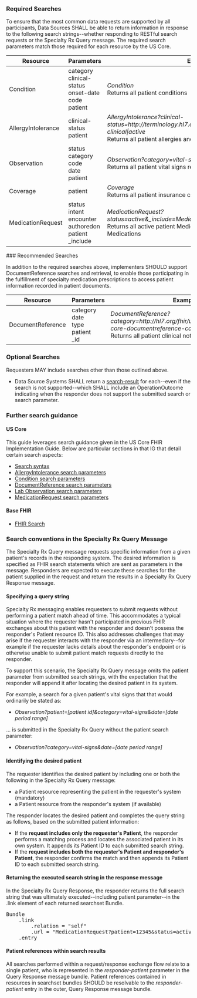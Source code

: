 ### Required Searches

To ensure that the most common data requests are supported by all participants, Data Sources SHALL be able to return information in response to the following search strings--whether responding to RESTful search requests or the Specialty Rx Query message. The required search parameters match those required for each resource by the US Core.

<table class="grid">
<thead>
<tr>
<th>Resource</th>
<th style="width:150px">Parameters</th>
<th>Example</th>
</tr>
</thead>
<tbody>
<tr>
<td>Condition</td>
<td>category<br/>clinical-status<br/>onset-date<br/>code<br/>patient</td>
<td><em>Condition</em><br />Returns all patient conditions</td>
</tr>
<tr>
<td>AllergyIntolerance</td>
<td>clinical-status<br/>patient</td>
    <td><em>AllergyIntolerance?clinical-status=http://terminology.hl7.org/CodeSystem/allergyintolerance-clinical|active</em>
<br />Returns all patient allergies and intolerances
    </td></tr>
<tr>
<td>Observation</td>
<td>status<br/>category <br/>code<br/>date<br/>patient</td>
    <td><em>Observation?category=vital-signs&amp;date=[date period range]</em><br/>Returns all patient vital signs recorded in the specified date period</td>
</tr>
<tr>
<td>Coverage</td>
<td>patient</td>
<td><em>Coverage</em><br/>Returns all patient insurance coverages</td>
</tr>
<tr>
<td>MedicationRequest</td>
<td>status<br/>intent<br/>encounter<br/>authoredon<br/>patient<br/>_include</td>
<td><em>MedicationRequest?status=active&amp;_include=MedicationRequest:Medication</em><br/>Returns all active patient MedicationRequests and the associated Medications</td>
</tr>
</tbody>
</table>
### Recommended Searches

In addition to the required searches above, implementers SHOULD support DocumentReference searches and retrieval, to enable those participating in the fulfillment of specialty medication prescriptions to access patient information recorded in patient documents.

<table class="grid">
<thead>
<tr>
<th>Resource</th>
<th style="width:150px">Parameters</th>
<th>Example</th>
</tr>
</thead>
<tbody>
<tr>
<td>DocumentReference</td>
<td>category<br/>date<br/>type<br/>patient<br/>_id</td>
<td><em>DocumentReference?category=http://hl7.org/fhir/us/core/CodeSystem/us-core-documentreference-category|clinical-note</em><br />Returns all patient clinical notes</td>
</tr>
</tbody>
</table>

### Optional Searches

Requesters MAY include searches other than those outlined above. 

- Data Source Systems SHALL return a [search-result](StructureDefinition-specialty-rx-bundle-search-result.html) for each--even if the search is not supported--which SHALL include an OperationOutcome indicating when the responder does not support the submitted search or search parameter.  

### Further search guidance

#### US Core

This guide leverages search guidance given in the US Core FHIR Implementation Guide. Below are particular sections in that IG that detail certain search aspects:

- [Search syntax](https://www.hl7.org/fhir/us/core/general-guidance.html#search-syntax)
- [AllergyIntolerance search parameters](https://www.hl7.org/fhir/us/core/StructureDefinition-us-core-allergyintolerance.html#mandatory-search-parameters)
- [Condition search parameters](https://www.hl7.org/fhir/us/core/StructureDefinition-us-core-condition.html#mandatory-search-parameters)
- [DocumentReference search parameters](https://www.hl7.org/fhir/us/core/StructureDefinition-us-core-documentreference.html#mandatory-search-parameters)
- [Lab Observation search parameters](https://www.hl7.org/fhir/us/core/StructureDefinition-us-core-observation-lab.html#mandatory-search-parameters)
- [MedicationRequest search parameters](https://www.hl7.org/fhir/us/core/StructureDefinition-us-core-medicationrequest.html#mandatory-search-parameters)

#### Base FHIR

- [FHIR Search](http://hl7.org/fhir/R4/search.html)

### Search conventions in the Specialty Rx Query Message

The Specialty Rx Query message requests specific information from a given patient's records in the responding system. The desired information is specified as FHIR search statements which are sent as parameters in the message. Responders are expected to execute these searches for the patient supplied in the request and return the results in a Specialty Rx Query Response message.

#### Specifying a query string

Specialty Rx messaging enables requesters to submit requests without performing a patient match ahead of time. This accommodates a typical situation where the requester hasn't participated in previous FHIR exchanges about this patient with the responder and doesn't possess the responder's Patient resource ID. This also addresses challenges that may arise if the requester interacts with the responder via an intermediary--for example if the requester lacks details about the responder's endpoint or is otherwise unable to submit patient match requests directly to the responder.

To support this scenario, the Specialty Rx Query message omits the patient parameter from submitted search strings, with the expectation that the responder will append it after locating the desired patient in its system. 

For example, a search for a given patient's vital signs that that would ordinarily be stated as:

- *Observation?patient=[patient id]&category=vital-signs&date=[date period range]*

... is submitted in the Specialty Rx Query without the patient search parameter:

- *Observation?category=vital-signs&date=[date period range]*

#### Identifying the desired patient

The requester identifies the desired patient by including one or both the following in the Specialty Rx Query message:

- a Patient resource representing the patient in the requester's system (mandatory)
- a Patient resource from the responder's system (if available)

The responder locates the desired patient and completes the query string as follows, based on the submitted patient information:

- If the **request includes only the requester's Patient**, the responder performs a matching process and locates the associated patient in its own system. It appends its Patient ID to each submitted search string.
- If the **request includes both the requester's Patient and responder's Patient**, the responder confirms the match and then appends its Patient ID to each submitted search string. 

#### Returning the executed search string in the response message

In the Specialty Rx Query Response, the responder returns the full search string that was ultimately executed--including patient parameter--in the .link element of each returned searchset Bundle.

<pre>
Bundle
    .link
        .relation = "self"
        .url = "MedicationRequest?patient=12345&status=active"
    .entry
</pre>
#### Patient references within search results

All searches performed within a request/response exchange flow relate to a single patient, who is represented in the *responder-patient* parameter in the Query Response message bundle. Patient references contained in resources in searchset bundles SHOULD be resolvable to the *responder-patient* entry in the outer, Query Response message bundle.



